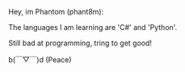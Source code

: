 Hey, im Phantom (phant8m):

The languages I am learning are 'C#' and 'Python'.

Still bad at programming, tring to get good!

b(￣▽￣)d (Peace)
